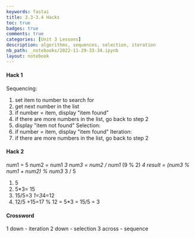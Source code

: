 ```yaml
---
keywords: fastai
title: 3.3-3.4 Hacks
toc: true 
badges: true
comments: true 
categories: [Unit 3 Lessons]
description: algorithms, sequences, selection, iteration
nb_path: _notebooks/2022-11-29-33-34.ipynb
layout: notebook
---
```


<!--
#################################################
### THIS FILE WAS AUTOGENERATED! DO NOT EDIT! ###
#################################################
# file to edit: _notebooks/2022-11-29-33-34.ipynb
-->

<div class="container" id="notebook-container">
        
<div class="cell border-box-sizing text_cell rendered"><div class="inner_cell">
<div class="text_cell_render border-box-sizing rendered_html">
<h4 id="Hack-1">Hack 1<a class="anchor-link" href="#Hack-1"> </a></h4><p>Sequencing:</p>
<ol>
<li>set item to number to search for</li>
<li>get next number in the list</li>
<li>if number = item, display "item found"</li>
<li>if there are more numbers in the list, go back to step 2</li>
<li>display "item not found" 
Selection:</li>
<li>if number = item, display "item found"
Iteration:</li>
<li>if there are more numbers in the list, go back to step 2</li>
</ol>
<h4 id="Hack-2">Hack 2<a class="anchor-link" href="#Hack-2"> </a></h4><p>num1 = 5
num2 = num1 <em> 3
num3 = num2 / num1 </em> (9 % 2) <em> 4
result = (num3 % num1 + num2) % num3 </em> 3 / 5</p>
<ol>
<li>5</li>
<li>5*3= 15</li>
<li>15/5=3<em> 1=3</em>4=12</li>
<li>12/5 +15=17 % 12 = 5*3 = 15/5 = 3</li>
</ol>
<h4 id="Crossword">Crossword<a class="anchor-link" href="#Crossword"> </a></h4><p>1 down - iteration
2 down - selection
3 across - sequence</p>

</div>
</div>
</div>
</div>
 

